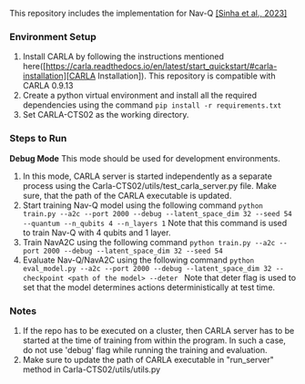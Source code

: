 This repository includes the implementation for Nav-Q [[Sinha et al., 2023]][Nav-Q]

### Environment Setup
1. Install CARLA by following the instructions mentioned here([https://carla.readthedocs.io/en/latest/start_quickstart/#carla-installation][CARLA Installation]). 
This repository is compatible with CARLA 0.9.13
2. Create a python virtual environment and install all the required dependencies using the command `pip install -r requirements.txt`
3. Set CARLA-CTS02 as the working directory.

### Steps to Run

**Debug Mode**
This mode should be used for development environments. 
1. In this mode, CARLA server is started independently as a separate
process using the Carla-CTS02/utils/test_carla_server.py file. Make sure, that the path of the CARLA executable is updated.
2. Start training Nav-Q model using the following command
`python train.py --a2c --port 2000 --debug --latent_space_dim 32 --seed 54 --quantum --n_qubits 4 --n_layers 1` 
Note that this command is used to train Nav-Q with 4 qubits and 1 layer.
3. Train NavA2C using the following command
`python train.py --a2c --port 2000 --debug --latent_space_dim 32 --seed 54`
4. Evaluate Nav-Q/NavA2C using the following command
`python eval_model.py --a2c --port 2000 --debug --latent_space_dim 32 --checkpoint <path of the model> --deter `
Note that deter flag is used to set that the model determines actions deterministically at test time. 

### Notes
1. If the repo has to be executed on a cluster, then CARLA server has to be started at the time of training from within the program. In such a case, do not use 'debug' flag while running
the training and evaluation. 
2. Make sure to update the path of CARLA executable in "run_server" method in Carla-CTS02/utils/utils.py  




[CARLA Installation]: https://carla.readthedocs.io/en/latest/start_quickstart/#carla-installation

[Nav-Q]: https://arxiv.org/abs/2311.12875